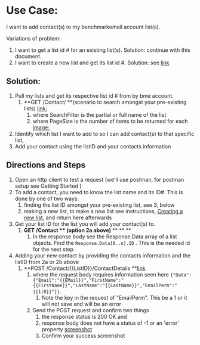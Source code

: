# Use Case:

I want to add contact(s) to my benchmarkemail account list(s).

Variations of problem:



1.  I want to get a list id # for an existing list(s). Solution: continue with this document.
1.  I want to create a new list and get its list id #. Solution: see [link](https://docs.google.com/document/d/15GOHDrPVoQrIyaLcLSj0zB2frJkUj1U6IqpIpwovhik/edit?usp=sharing) 


## Solution:  



1.  Pull my lists and get its respective list id # from by bme account.
    1.  **GET /Contact/ **(scenario to search amongst your pre-existing lists) [link:](https://developer.benchmarkemail.com/#cc3ee91a-0ccb-79c1-9365-c96f8511a68b)
        1.  where SearchFilter is the partial or full name of the list
        1.  where PageSize is the number of items to be returned for each [image:](https://www.dropbox.com/s/h2sw440mz9gfgha/2018-09-06_11-03-40.png?dl=0 )        	
1.  Identify which list I want to add to so I can add contact(s) to that specific list, 
1.  Add your contact using the listID and your contacts information


## Directions and Steps 



1.  Open an http client to test a request (we'll use postman, for postman setup see Getting Started )
1.  To add a contact, you need to know the list name and its ID#. This is done by one of two ways: 
    1.  finding the list ID amongst your pre-existing list, see 3, below
    1.  making a new list, to make a new list see instructions, [Creating a new list](https://docs.google.com/document/d/15GOHDrPVoQrIyaLcLSj0zB2frJkUj1U6IqpIpwovhik/edit?usp=sharing), and return here afterwards
1.  Get your list ID for the list you will add your contact(s) to.
    1.  **GET /Contact ** (option 2a above)** ** ** **
        1.  In the response body see the Response.Data array of a list objects. Find the `Response.Data[0..n].ID` . This is the needed id for the next step
1.  Adding your new contact by providing the contacts information and the listID from 2a or 2b above
    1.  **POST /Contact/{{ListID}}/ContactDetails **[link](https://developer.benchmarkemail.com/#375fa862-2ac6-9d5d-3669-6e9a23524241 ) 
        1.  where the request body requires information seen here `{"Data":{"Email":"{{EMail}}","FirstName":"{{FirstName}}","LastName":"{{LastName}}","EmailPerm":"{{1|0}}"}}`. 
            1.  Note the key in the request of "EmailPerm". This be a 1 or it will not save and will be an error
        1.  Send the POST request and confirm two things
            1.  the response status is 200 OK and 
            1.  response body does not have a status of -1 or an 'error' property   	[screenshot](https://www.dropbox.com/s/yyw0dv5l90ymaqx/2018-09-06_11-36-07.png?dl=0) 
            1.  Confirm your success screenshot
